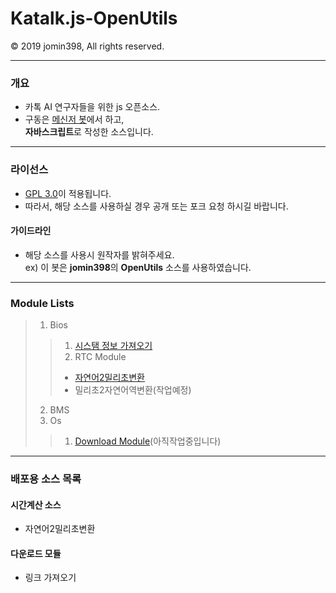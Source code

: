 # Katalk.js-OpenUtils
© 2019 jomin398, All rights reserved.
***
### 개요
 - 카톡 AI 연구자들을 위한 js 오픈소스.
 - 구동은 [메신저 봇](https://play.google.com/store/apps/details?id=com.xfl.kakaotalkbot)에서 하고,<br>**자바스크립트**로 작성한 소스입니다.
***
### 라이선스
 - [GPL 3.0](http://www.gnu.org/licenses/gpl-3.0.html)이 적용됩니다.
 - 따라서, 해당 소스를 사용하실 경우 공개 또는 포크 요청 하시길 바랍니다.
#### 가이드라인
* 해당 소스를 사용시 원작자를 밝혀주세요.<br>
 ex) 이 봇은 **jomin398**의 **OpenUtils** 소스를 사용하였습니다.
***
### Module Lists
>1. Bios
>>1. [시스탬 정보 가져오기](https://github.com/jomin398/Katalk.js-OpenUtils/blob/master/Module/Bios/GetSystemInfo/index.js)
>>2. RTC Module
>>- [자연어2밀리초변환](https://github.com/jomin398/Katalk.js-OpenUtils/blob/master/Module/Bios/RTC/strTime2Ms.js)
>>- 밀리초2자연어역변환(작업예정)
>2. BMS
>3. Os
>>1. [Download Module](https://github.com/jomin398/Katalk.js-OpenUtils/blob/master/Module/Os/DLM/main.js)(아직작업중입니다)
***
### 배포용 소스 목록
#### 시간계산 소스
- 자연어2밀리초변환

#### 다운로드 모듈
- 링크 가져오기
